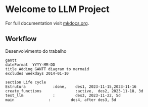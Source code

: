 # Welcome to LLM Project

For full documentation visit [mkdocs.org](https://www.mkdocs.org).

## Workflow

Desenvolvimento do trabalho

```mermaid
gantt
dateFormat  YYYY-MM-DD
title Adding GANTT diagram to mermaid
excludes weekdays 2014-01-10

section Life cycle
Estrutura            :done,    des1, 2023-11-15,2023-11-16
create_functions               :active,  des2, 2023-11-18, 3d
test_llm             :         des3, 2023-11-22, 5d
main               :         des4, after des3, 5d

```

